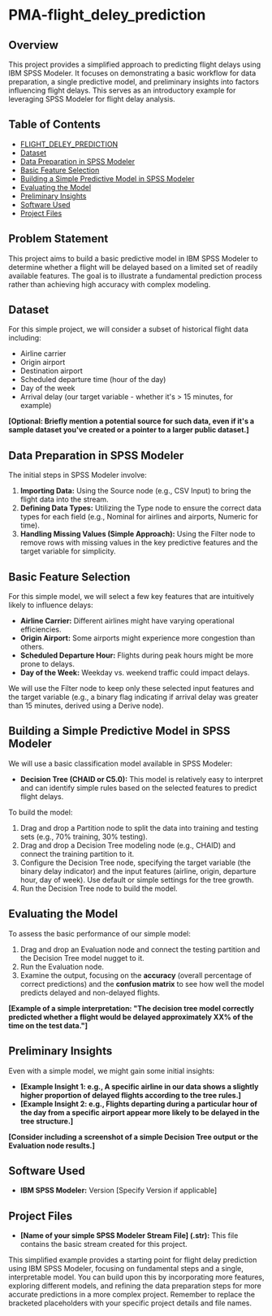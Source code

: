# PMA-flight_deley_prediction



## Overview

This project provides a simplified approach to predicting flight delays using IBM SPSS Modeler. It focuses on demonstrating a basic workflow for data preparation, a single predictive model, and preliminary insights into factors influencing flight delays. This serves as an introductory example for leveraging SPSS Modeler for flight delay analysis.

## Table of Contents

* [FLIGHT_DELEY_PREDICTION](#problem-statement)
* [Dataset](#dataset)
* [Data Preparation in SPSS Modeler](#data-preparation-in-spss-modeler)
* [Basic Feature Selection](#basic-feature-selection)
* [Building a Simple Predictive Model in SPSS Modeler](#building-a-simple-predictive-model-in-spss-modeler)
* [Evaluating the Model](#evaluating-the-model)
* [Preliminary Insights](#preliminary-insights)
* [Software Used](#software-used)
* [Project Files](#project-files)

## Problem Statement

This project aims to build a basic predictive model in IBM SPSS Modeler to determine whether a flight will be delayed based on a limited set of readily available features. The goal is to illustrate a fundamental prediction process rather than achieving high accuracy with complex modeling.

## Dataset

For this simple project, we will consider a subset of historical flight data including:

* Airline carrier
* Origin airport
* Destination airport
* Scheduled departure time (hour of the day)
* Day of the week
* Arrival delay (our target variable - whether it's > 15 minutes, for example)

**[Optional: Briefly mention a potential source for such data, even if it's a sample dataset you've created or a pointer to a larger public dataset.]**

## Data Preparation in SPSS Modeler

The initial steps in SPSS Modeler involve:

1.  **Importing Data:** Using the Source node (e.g., CSV Input) to bring the flight data into the stream.
2.  **Defining Data Types:** Utilizing the Type node to ensure the correct data types for each field (e.g., Nominal for airlines and airports, Numeric for time).
3.  **Handling Missing Values (Simple Approach):** Using the Filter node to remove rows with missing values in the key predictive features and the target variable for simplicity.

## Basic Feature Selection

For this simple model, we will select a few key features that are intuitively likely to influence delays:

* **Airline Carrier:** Different airlines might have varying operational efficiencies.
* **Origin Airport:** Some airports might experience more congestion than others.
* **Scheduled Departure Hour:** Flights during peak hours might be more prone to delays.
* **Day of the Week:** Weekday vs. weekend traffic could impact delays.

We will use the Filter node to keep only these selected input features and the target variable (e.g., a binary flag indicating if arrival delay was greater than 15 minutes, derived using a Derive node).

## Building a Simple Predictive Model in SPSS Modeler

We will use a basic classification model available in SPSS Modeler:

* **Decision Tree (CHAID or C5.0):** This model is relatively easy to interpret and can identify simple rules based on the selected features to predict flight delays.

To build the model:

1.  Drag and drop a Partition node to split the data into training and testing sets (e.g., 70% training, 30% testing).
2.  Drag and drop a Decision Tree modeling node (e.g., CHAID) and connect the training partition to it.
3.  Configure the Decision Tree node, specifying the target variable (the binary delay indicator) and the input features (airline, origin, departure hour, day of week). Use default or simple settings for the tree growth.
4.  Run the Decision Tree node to build the model.

## Evaluating the Model

To assess the basic performance of our simple model:

1.  Drag and drop an Evaluation node and connect the testing partition and the Decision Tree model nugget to it.
2.  Run the Evaluation node.
3.  Examine the output, focusing on the **accuracy** (overall percentage of correct predictions) and the **confusion matrix** to see how well the model predicts delayed and non-delayed flights.

**[Example of a simple interpretation: "The decision tree model correctly predicted whether a flight would be delayed approximately XX% of the time on the test data."]**

## Preliminary Insights

Even with a simple model, we might gain some initial insights:

* **[Example Insight 1: e.g., A specific airline in our data shows a slightly higher proportion of delayed flights according to the tree rules.]**
* **[Example Insight 2: e.g., Flights departing during a particular hour of the day from a specific airport appear more likely to be delayed in the tree structure.]**

**[Consider including a screenshot of a simple Decision Tree output or the Evaluation node results.]**

## Software Used

* **IBM SPSS Modeler:** Version [Specify Version if applicable]

## Project Files

* **[Name of your simple SPSS Modeler Stream File] (.str):** This file contains the basic stream created for this project.

This simplified example provides a starting point for flight delay prediction using IBM SPSS Modeler, focusing on fundamental steps and a single, interpretable model. You can build upon this by incorporating more features, exploring different models, and refining the data preparation steps for more accurate predictions in a more complex project. Remember to replace the bracketed placeholders with your specific project details and file names.

